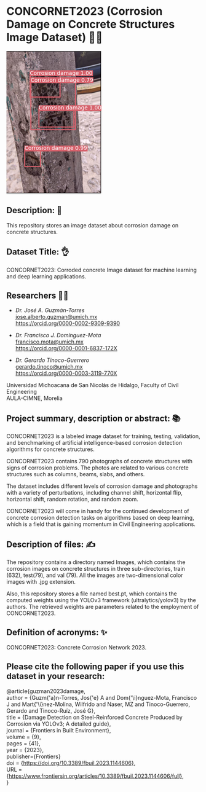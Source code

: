 # CONCORNET2023 (Corrosion Damage on Concrete Structures Image Dataset) 🧑‍🏫
![](Corrosion_detection_.png)

## Description: 📝
This repository stores an image dataset about corrosion damage on concrete structures.

## Dataset Title: 👌
CONCORNET2023: Corroded concrete Image dataset for machine learning and deep learning applications.

## Researchers 🧑‍🔬
- *Dr. José A. Guzmán-Torres* <br />
jose.alberto.guzman@umich.mx <br />
https://orcid.org/0000-0002-9309-9390

- *Dr. Francisco J. Domínguez-Mota* <br />
francisco.mota@umich.mx <br />
https://orcid.org/0000-0001-6837-172X
- *Dr. Gerardo Tinoco-Guerrero* <br />
gerardo.tinoco@umich.mx <br />
https://orcid.org/0000-0003-3119-770X

Universidad Michoacana de San Nicolás de Hidalgo, Faculty of Civil Engineering <br />
AULA-CIMNE, Morelia

## Project summary, description or abstract: 📚
CONCORNET2023 is a labeled image dataset for training, testing, validation, and benchmarking of artificial intelligence-based corrosion detection algorithms for concrete structures.

CONCORNET2023 contains 790 photographs of concrete structures with signs of corrosion problems. The photos are related to various concrete structures such as columns, beams, slabs, and others.

The dataset includes different levels of corrosion damage and photographs with a variety of perturbations, including channel shift, horizontal flip, horizontal shift, random rotation, and random zoom.

CONCORNET2023 will come in handy for the continued development of concrete corrosion detection tasks on algorithms based on deep learning, which is a field that is gaining momentum in Civil Engineering applications. 

## Description of files: ✍️
The repository contains a directory named Images, which contains the corrosion images on concrete structures in three sub-directories, train (632), test(79), and val (79). All the images are two-dimensional color images with .jpg extension.

Also, this repository stores a file named best.pt, which contains the computed weights using the YOLOv3 framework (ultralytics/yolov3) by the authors. The retrieved weights are parameters related to the employment of CONCORNET2023.  

## Definition of acronyms: ✨
CONCORNET2023: Concrete Corrosion Network 2023.

## Please cite the following paper if you use this dataset in your research:

@article{guzman2023damage, <br />
author = {Guzm{\'a}n-Torres, Jos{\'e} A and Dom{\'\i}nguez-Mota, Francisco J and Mart{\'\i}nez-Molina, Wilfrido and Naser, MZ and Tinoco-Guerrero, Gerardo and Tinoco-Ruíz, José G}, <br />
title = {Damage Detection on Steel-Reinforced Concrete Produced by Corrosion via YOLOv3; A detailed guide}, <br />
journal = {Frontiers in Built Environment}, <br />
volume = {9}, <br />
pages = {41}, <br />
year = {2023}, <br />
publisher={Frontiers} <br />
doi = {https://doi.org/10.3389/fbuil.2023.1144606}, <br />
URL = {https://www.frontiersin.org/articles/10.3389/fbuil.2023.1144606/full}, <br />
}
